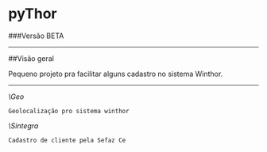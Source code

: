 # pyThor
###Versão BETA

--------------------------------------------
##Visão geral


Pequeno projeto pra facilitar alguns cadastro
no sistema Winthor.

--------------------------------------------


*\Geo*
```
Geolocalização pro sistema winthor
```

*\Sintegra*
```
Cadastro de cliente pela Sefaz Ce
```

